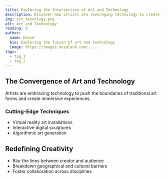 ```yaml
---
title: Exploring the Intersection of Art and Technology
description: Discover how artists are leveraging technology to create innovative works of art.
img: art_tecnology.png
alt: Art and Technology
reading: 6
author:
  name: David
  bio: Exploring the fusion of art and technology
  image: https://images.unsplash.com/.....
tags:
  - tag_1
  - tag_2
---
```


## The Convergence of Art and Technology

Artists are embracing technology to push the boundaries of traditional art forms and create immersive experiences.

### Cutting-Edge Techniques

- Virtual reality art installations
- Interactive digital sculptures
- Algorithmic art generation

## Redefining Creativity

- Blur the lines between creator and audience
- Breakdown geographical and cultural barriers
- Foster collaboration across disciplines
